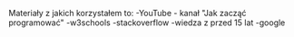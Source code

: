 Materiały z jakich korzystałem to:
-YouTube - kanał "Jak zacząć programować"
-w3schools
-stackoverflow
-wiedza z przed 15 lat
-google